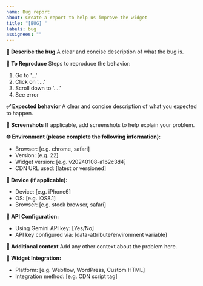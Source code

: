 ```yaml
---
name: Bug report
about: Create a report to help us improve the widget
title: "[BUG] "
labels: bug
assignees: ""
---
```


**🐛 Describe the bug**
A clear and concise description of what the bug is.

**🔄 To Reproduce**
Steps to reproduce the behavior:

1. Go to '...'
2. Click on '....'
3. Scroll down to '....'
4. See error

**✅ Expected behavior**
A clear and concise description of what you expected to happen.

**📸 Screenshots**
If applicable, add screenshots to help explain your problem.

**🌐 Environment (please complete the following information):**

- Browser: [e.g. chrome, safari]
- Version: [e.g. 22]
- Widget version: [e.g. v20240108-a1b2c3d4]
- CDN URL used: [latest or versioned]

**📱 Device (if applicable):**

- Device: [e.g. iPhone6]
- OS: [e.g. iOS8.1]
- Browser: [e.g. stock browser, safari]

**🔑 API Configuration:**

- Using Gemini API key: [Yes/No]
- API key configured via: [data-attribute/environment variable]

**📝 Additional context**
Add any other context about the problem here.

**🚀 Widget Integration:**

- Platform: [e.g. Webflow, WordPress, Custom HTML]
- Integration method: [e.g. CDN script tag]
